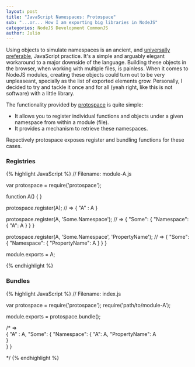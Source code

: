 ```yaml
---
layout: post
title: "JavaScript Namespaces: Protospace"
sub: "...or... How I am exporting big libraries in NodeJS"
categories: NodeJS Development CommonJS
author: Julio
---
```


Using objects to simulate namespaces is an ancient, and [universally preferable][2], JavaScript practice. It's a simple and arguably elegant workaround to a major downside of the language. Building these objects in the browser, when working with multiple files, is painless. When it comes to NodeJS modules, creating these objects could turn out to be very unpleaseant, specially as the list of exported elements grow. Personally, I decided to try and tackle it once and for all (yeah right, like this is not software) with a little library.
<!--excerpt-->

The functionality provided by [protospace][1] is quite simple:

* It allows you to register individual functions and objects under a given namespace from within a module (file).
* It provides a mechanism to retrieve these namespaces.

Repectively protospace exposes register and bundling functions for these cases.

### <a href="#register"></a> Registries ###

{% highlight JavaScript %}
// Filename: module-A.js

var protospace = require('protospace');

function A() { }

protospace.register(A); // => { "A" : A }

protospace.register(A, 'Some.Namespace'); // => { "Some": { "Namespace": { "A": A } } }

protospace.register(A, 'Some.Namespace', 'PropertyName'); // => { "Some": { "Namespace": { "PropertyName": A } } }

module.exports = A;

{% endhighlight %}


### <a href="#bundle"></a> Bundles ###

{% highlight JavaScript %}
// Filename: index.js

var protospace = require('protospace');
require('path/to/module-A');

module.exports = protospace.bundle(); 

/* =>  
  {
   "A" : A,
   "Some": {
      "Namespace": {
        "A": A,
        "PropertyName": A     
      }  
    }
  }

*/
{% endhighlight %}


[1]: https://github.com/jhenriquez/protospace
[2]: https://developer.mozilla.org/en-US/Add-ons/Overlay_Extensions/XUL_School/JavaScript_Object_Management
[3]: http://elegantcode.com/2011/01/26/basic-javascript-part-8-namespaces/
[4]: https://github.com/colin-jack/require-namespace
[5]: https://www.npmjs.com/package/simple-namespace